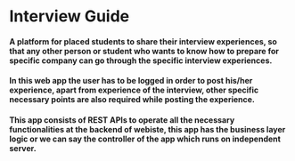 # Interview Guide

#### A platform for placed students to share their interview experiences, so that any other person or student who wants to know how to prepare for specific company can go through the specific interview experiences.

#### In this web app the user has to be logged in order to post his/her experience, apart from experience of the interview, other specific necessary points are also required while posting the experience.

#### This app consists of REST APIs to operate all the necessary functionalities at the backend of webiste, this app has the business layer logic or we can say the controller of the app which runs on independent server.
